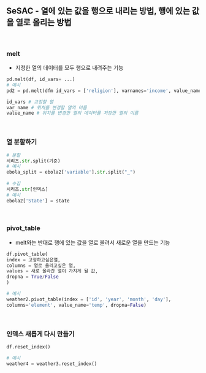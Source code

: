 ## SeSAC - 열에 있는 값을 행으로 내리는 방법,  행에 있는 값을 열로 올리는 방법

<br>

### melt

- 지정한 열의 데이터를 모두 행으로 내려주는 기능

```python
pd.melt(df, id_vars= ...)
# 예시
pd2 = pd.melt(dfm id_vars = ['religion'], varnames='income', value_names='count')

id_vars # 고정할 열
var_name # 위치를 변경할 열의 이름
value_name # 위치를 변경한 열의 데이터를 저장한 열의 이름
```

<br>

### 열 분할하기

```python
# 분할
시리즈.str.split(기준)
# 예시
ebola_split = ebola2['variable'].str.split("_")
 
# 수집
시리즈.str[인덱스]
# 예시
ebola2['State'] = state
```

<br>

### pivot_table

- melt와는 반대로 행에 있는 값을 열로 올려서 새로운 열을 만드는 기능

```python
df.pivot_table(
index = 고정하고싶은열,
columns = 열로 올리고싶은 열,
values = 새로 올라간 열이 가지게 될 값,
dropna = True/False
)

# 예시
weather2.pivot_table(index = ['id', 'year', 'month', 'day'], 
columns='element', value_name='temp', dropna=False)
```

<br>

### 인덱스 새롭게 다시 만들기

```python
df.reset_index()

# 예시
weather4 = weather3.reset_index()
```